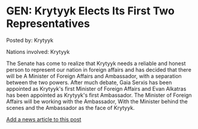 # GEN: Krytyyk Elects Its First Two Representatives

Posted by: Krytyyk

Nations involved: Krytyyk

The Senate has come to realize that Krytyyk needs a reliable and honest person to represent our nation in foreign affairs and has decided that there will be A Minister of Foreign Affairs and Ambassador, with a separation between the two powers. After much debate, Gaia Serxis has been appointed as Krytyyk's first Minister of Foreign Affairs and Evan Alkatras has been appointed as Krytyyk's first Ambassador. The Minister of Foreign Affairs will be working with the Ambassador, With the Minister behind the scenes and the Ambassador as the face of Krytyyk.

[Add a news article to this post](http://solborg.xyz/rp/admin.php?event=2016-10-20_krytyyk-elects-its-first-two-representatives-krytyyk)

